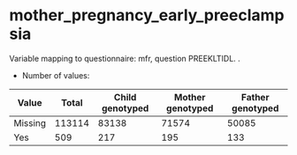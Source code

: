 # mother_pregnancy_early_preeclampsia
Variable mapping to questionnaire: mfr, question PREEKLTIDL.
.
- Number of values:

| Value | Total | Child genotyped | Mother genotyped | Father genotyped |
| ----- | ----- | --------------- | ---------------- | ---------------- |
| Missing | 113114 | 83138 | 71574 | 50085 |
| Yes | 509 | 217 | 195 |133 |



